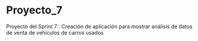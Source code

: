# Proyecto_7
Proyecto del Sprint 7 : Creación de aplicación para mostrar análisis de datos de venta de vehículos de carros usados
